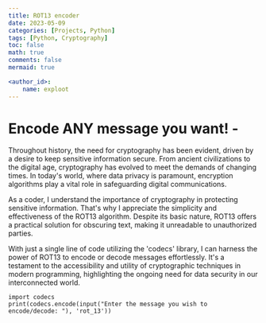 ```yaml
---
title: ROT13 encoder
date: 2023-05-09
categories: [Projects, Python]
tags: [Python, Cryptography]
toc: false
math: true
comments: false
mermaid: true

<author_id>:
    name: exploot
---
```

# Encode ANY message you want! - 

Throughout history, the need for cryptography has been evident, driven by a desire to keep sensitive information secure. From ancient civilizations to the digital age, cryptography has evolved to meet the demands of changing times. In today's world, where data privacy is paramount, encryption algorithms play a vital role in safeguarding digital communications.

As a coder, I understand the importance of cryptography in protecting sensitive information. That's why I appreciate the simplicity and effectiveness of the ROT13 algorithm. Despite its basic nature, ROT13 offers a practical solution for obscuring text, making it unreadable to unauthorized parties.

With just a single line of code utilizing the 'codecs' library, I can harness the power of ROT13 to encode or decode messages effortlessly. It's a testament to the accessibility and utility of cryptographic techniques in modern programming, highlighting the ongoing need for data security in our interconnected world.

```
import codecs
print(codecs.encode(input("Enter the message you wish to encode/decode: "), 'rot_13'))
```